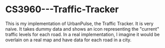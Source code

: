 # CS3960---Traffic-Tracker

This is my implementation of UrbanPulse, the Traffic Tracker. 
It is very naive. It takes dummy data and shows an icon representing the "current" traffic levels for each road.
In a real implementation, I imagine it would be overlain on a real map and have data for each road in a city. 

